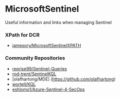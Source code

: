 # MicrosoftSentinel

Useful information and links when managing Sentinel



### XPath for DCR

- [jamesory/MicrosoftSentinelXPATH](https://github.com/jamesory/MicrosoftsentinelXPATH)



### Community Repositories

- [reprise99/Sentinel-Queries](https://github.com/reprise99/Sentinel-Queries)
- [rod-trent/SentinelKQL](https://github.com/rod-trent/SentinelKQL)
- [olafhartong/MDE] (https://github.com/olafhartong)
- [wortell/KQL](https://github.com/wortell/KQL)
- [eshlomo1/Azure-Sentinel-4-SecOps](https://github.com/eshlomo1/Azure-Sentinel-4-SecOps)


